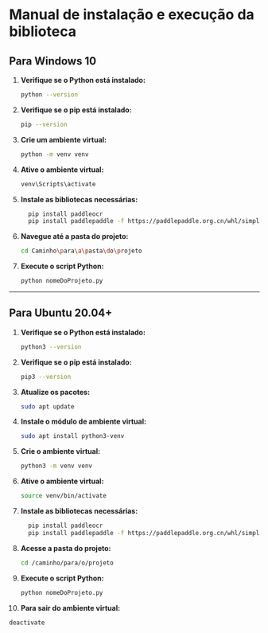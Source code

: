 # Manual de instalação e execução da biblioteca 

## Para Windows 10

1. **Verifique se o Python está instalado:**
   ```bash
   python --version
   ```

2. **Verifique se o pip está instalado:**
   ```bash
   pip --version
   ```

3. **Crie um ambiente virtual:**
   ```bash
   python -m venv venv
   ```

4. **Ative o ambiente virtual:**
   ```bash
   venv\Scripts\activate
   ```

5. **Instale as bibliotecas necessárias:**
   ```bash
     pip install paddleocr
     pip install paddlepaddle -f https://paddlepaddle.org.cn/whl/simple
   ```

6. **Navegue até a pasta do projeto:**
   ```bash
   cd Caminho\para\a\pasta\do\projeto
   ```

7. **Execute o script Python:**
   ```bash
   python nomeDoProjeto.py
   ```
---

## Para Ubuntu 20.04+

1. **Verifique se o Python está instalado:**
   ```bash
   python3 --version
   ```

2. **Verifique se o pip está instalado:**
   ```bash
   pip3 --version
   ```

3. **Atualize os pacotes:**
   ```bash
   sudo apt update
   ```

4. **Instale o módulo de ambiente virtual:**
   ```bash
   sudo apt install python3-venv
   ```

5. **Crie o ambiente virtual:**
   ```bash
   python3 -m venv venv
   ```

6. **Ative o ambiente virtual:**
   ```bash
   source venv/bin/activate
   ```

7. **Instale as bibliotecas necessárias:**
   ```bash
     pip install paddleocr
     pip install paddlepaddle -f https://paddlepaddle.org.cn/whl/simple
   ```

8. **Acesse a pasta do projeto:**
   ```bash
   cd /caminho/para/o/projeto
   ```

9. **Execute o script Python:**
   ```bash
   python nomeDoProjeto.py
   ```

10. **Para sair do ambiente virtual:**
   ```bash
   deactivate
   ```
